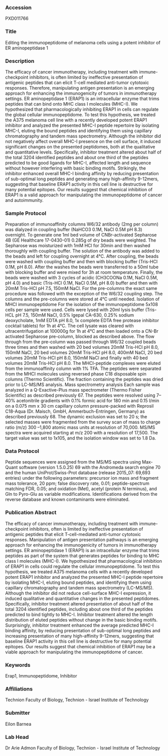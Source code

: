 ### Accession
PXD011766

### Title
Editing the immunopeptidome of melanoma cells using a potent inhibitor of ER aminopeptidase 1

### Description
The efficacy of cancer immunotherapy, including treatment with immune-checkpoint inhibitors, is often limited by ineffective presentation of antigenic peptides that can elicit T-cell mediated anti-tumor cytotoxic responses. Therefore, manipulating antigen presentation is an emerging approach for enhancing the immunogenicity of tumors in immunotherapy settings. ER aminopeptidase 1 (ERAP1) is an intracellular enzyme that trims peptides that can bind onto MHC class I molecules (MHC-I). We hypothesized that pharmacologically inhibiting ERAP1 in cells can regulate the global cellular immunopeptidome. To test this hypothesis, we treated the A375 melanoma cell line with a recently developed potent ERAP1 inhibitor and analyzed the presented MHC-I peptide repertoire by isolating MHC-I, eluting the bound peptides and identifying them using capillary chromatography and tandem mass spectrometry. Although the inhibitor did not negatively affect overall MHC-I presence on the cell surface, it induced significant changes on the presented peptidomes, both at the qualitative and quantitative levels. Specifically, inhibitor treatment altered about half of the total 3204 identified peptides and about one third of the peptides predicted to be good ligands for MHC-I, affected length and sequence without however interfering with basic binding motifs. Strikingly, the inhibitor enhanced overall MHC-I binding affinity by reducing presentation of sub-optimal long peptides and generating many high-affinity 9-12mers, suggesting that baseline ERAP1 activity in this cell line is destructive for many potential epitopes. Our results suggest that chemical inhibition of ERAP1 is a valid approach for manipulating the immunopeptidome of cancer and autoimmunity.

### Sample Protocol
Preparation of immunoaffinity columns    W6/32 antibody (2mg per column) was dialyzed in coupling buffer (NaHCO3 0.1M, NaCl 0.5M pH 8.3) overnight. To generate one 1ml bed volume of CNBr-activated Sepharose 4B (GE Healthcare 17-0430-01) 0.285g of dry beads were weighted. The Sepharose was moisturized with 1mM HCl for 30min and then washed thoroughly with coupling buffer. The solution of the antibody was added to the beads and left for coupling overnight at 4°C. After coupling, the beads were washed with coupling buffer and then with blocking buffer (Tris-HCl 0.1M, pH 8.0). After the washes the beads were transferred to a 50ml tube with blocking buffer and were mixed for 3h at room temperature. Finally, the beads were washed with 3 cycles of acidic (CH3COONa 0.1M, NaCl 0.5M, pH 4.0) and basic (Tris-HCl 0.1M, NaCl 0.5M, pH 8.0) buffer and then with 20mM Tris-HCl pH 7.5, 150mM NaCl. For the pre-columns the exact same procedure was followed with the exception of the W6/32 coupling step. The columns and the pre-columns were stored at 4°C until needed.        Isolation of MHCI immunopeptidome   For the isolation of the immunopeptidome 5x108 cells per sample were used. Cells were lysed with 20ml lysis buffer (Tris-HCL pH 7.5, 150mM NaCl, 0.5% Igepal CA-630, 0.25% sodium deoxycholate, 1mM EDTA pH 8.0, 1x complete EDTA free protease inhibitor cocktail tablets) for 1h at 4°C. The cell lysate was cleared with ultracentrifugation at 100000g for 1h at 4°C and then loaded onto a CN-Br activated Sepharose pre-column, blocked as described above. The flow through from the pre-column was passed through W6/32 coupled beads three times and then washed with 20 bed volumes 20mM Tris-HCl pH 8.0, 150mM NaCl, 20 bed volumes 20mM Tris-HCl pH 8.0, 400mM NaCl, 20 bed volumes 20mM Tris-HCl pH 8.0, 150mM NaCl and finally with 40 bed volumes 20mM Tris-HCl pH 8.0. The MHCI-peptide complexes were eluted from the immunoaffinity column with 1% TFA. The peptides were separated from the MHCI molecules using reversed phase C18 disposable spin columns (Thermo Scientific). The fraction containing the peptides was dried prior to LC-MS/MS analysis.  Mass spectrometry analysis     Each sample was analyzed in a Q-Exactive-Plus mass spectrometer (Thermo Fisher Scientific) as described previously 67. The peptides were resolved using 7– 40% acetonitrile gradients with 0.1% formic acid for 180 min and 0.15 l/min on a 0.075 mm x 30 cm capillary column pressure-packed with Reprosil C18-Aqua (Dr. Maisch, GmbH, Ammerbuch-Entringen, Germany) as described previously 68. The dynamic exclusion was set to 20 s; the selected masses were fragmented from the survey scan of mass to charge ratio (m/z) 300 –1,800 atomic mass units at resolution of 70,000. MS/MS spectra were acquired starting at m/z 200 with a resolution of 17,500. The target value was set to 1x105, and the isolation window was set to 1.8 Da.

### Data Protocol
Peptide sequences were assigned from the MS/MS spectra using Max-Quant software (version 1.5.0.25) 69 with the Andromeda search engine 70 and the human UniProt/Swiss-Prot database (release 2015_07: 69,693 entries) under the following parameters: precursor ion mass and fragment mass tolerance, 20 ppm; false discovery rate, 0.01; peptide-spectrum matching FDR, 0.05; and oxidation (Met), acetyl (protein N terminus), and Gln to Pyro-Glu as variable modifications. Identifications derived from the reverse database and known contaminants were eliminated.

### Publication Abstract
The efficacy of cancer immunotherapy, including treatment with immune-checkpoint inhibitors, often is limited by ineffective presentation of antigenic peptides that elicit T-cell-mediated anti-tumor cytotoxic responses. Manipulation of antigen presentation pathways is an emerging approach for enhancing the immunogenicity of tumors in immunotherapy settings. ER aminopeptidase 1 (ERAP1) is an intracellular enzyme that trims peptides as part of the system that generates peptides for binding to MHC class I molecules (MHC-I). We hypothesized that pharmacological inhibition of ERAP1 in cells could regulate the cellular immunopeptidome. To test this hypothesis, we treated A375 melanoma cells with a recently developed potent ERAP1 inhibitor and analyzed the presented MHC-I peptide repertoire by isolating MHC-I, eluting bound peptides, and identifying them using capillary chromatography and tandem mass spectrometry (LC-MS/MS). Although the inhibitor did not reduce cell-surface MHC-I expression, it induced qualitative and quantitative changes in the presented peptidomes. Specifically, inhibitor treatment altered presentation of about half of the total 3204 identified peptides, including about one third of the peptides predicted to bind tightly to MHC-I. Inhibitor treatment altered the length distribution of eluted peptides without change in the basic binding motifs. Surprisingly, inhibitor treatment enhanced the average predicted MHC-I binding affinity, by reducing presentation of sub-optimal long peptides and increasing presentation of many high-affinity 9-12mers, suggesting that baseline ERAP1 activity in this cell line is destructive for many potential epitopes. Our results suggest that chemical inhibition of ERAP1 may be a viable approach for manipulating the immunopeptidome of cancer.

### Keywords
Erap1, Immunopeptidome, Inhibitor

### Affiliations
Technion
Faculty of Biology, Technion - Israel Institute of Technology

### Submitter
Eilon Barnea

### Lab Head
Dr Arie Admon
Faculty of Biology, Technion - Israel Institute of Technology


